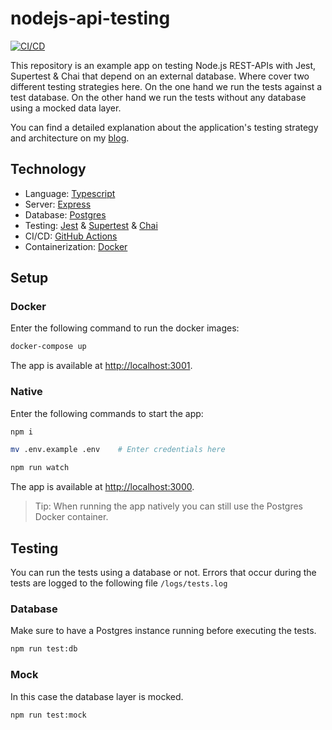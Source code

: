 # nodejs-api-testing

[![CI/CD](https://github.com/larswaechter/nodejs-api-testing/actions/workflows/actions.yml/badge.svg)](https://github.com/larswaechter/nodejs-api-testing/actions/workflows/actions.yml)

This repository is an example app on testing Node.js REST-APIs with Jest, Supertest & Chai that depend on an external database. Where cover two different testing strategies here. On the one hand we run the tests against a test database. On the other hand we run the tests without any database using a mocked data layer.

You can find a detailed explanation about the application's testing strategy and architecture on my [blog](https://larswaechter.dev/blog/nodejs-api-testing/).

## Technology

- Language: [Typescript](https://www.npmjs.com/package/typescript)
- Server: [Express](https://www.npmjs.com/package/express)
- Database: [Postgres](https://www.npmjs.com/package/pg)
- Testing: [Jest](https://www.npmjs.com/package/jest) & [Supertest](https://www.npmjs.com/package/supertest) & [Chai](https://www.npmjs.com/package/chai)
- CI/CD: [GitHub Actions](https://github.com/features/actions)
- Containerization: [Docker](https://www.docker.com/)

## Setup

### Docker

Enter the following command to run the docker images:

```bash
docker-compose up
```

The app is available at [http://localhost:3001](http://localhost:3001).

### Native

Enter the following commands to start the app:

```bash
npm i

mv .env.example .env	# Enter credentials here

npm run watch
```

The app is available at [http://localhost:3000](http://localhost:3000).

> Tip: When running the app natively you can still use the Postgres Docker container.

## Testing

You can run the tests using a database or not. Errors that occur during the tests are logged to the following file `/logs/tests.log`

### Database

Make sure to have a Postgres instance running before executing the tests.

```bash
npm run test:db
```

### Mock

In this case the database layer is mocked.

```bash
npm run test:mock
```
